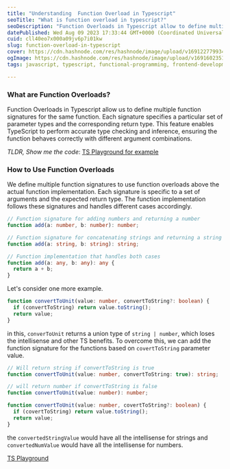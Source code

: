 ```yaml
---
title: "Understanding  Function Overload in Typescript"
seoTitle: "What is function overload in typescript?"
seoDescription: "Function Overloads in Typescript allow to define multiple function signatures for the same function. Each signature specifies a particular set of parameters"
datePublished: Wed Aug 09 2023 17:33:44 GMT+0000 (Coordinated Universal Time)
cuid: cll40eo7x000a09jv6p7i01kw
slug: function-overload-in-typescript
cover: https://cdn.hashnode.com/res/hashnode/image/upload/v1691227799345/8a2ba547-9686-4817-8ad0-a28ec683cb87.png
ogImage: https://cdn.hashnode.com/res/hashnode/image/upload/v1691602351304/b90a9185-61b0-46b2-bb86-6e3f5edff724.png
tags: javascript, typescript, functional-programming, frontend-development

---
```


### **What are Function Overloads?**

Function Overloads in Typescript allow us to define multiple function signatures for the same function. Each signature specifies a particular set of parameter types and the corresponding return type. This feature enables TypeScript to perform accurate type checking and inference, ensuring the function behaves correctly with different argument combinations.

*TLDR, Show me the code*: [TS Playground for example](https://www.typescriptlang.org/play?ssl=22&ssc=1&pln=12&pc=1#code/PTAEDEFcDsGMBcCWB7aoDOiDm0CG9IAnAU1ADNlDRcATGxaLUaSAWwCNjD1robQSBQtAZNczNp0IAoMjAQo0tGgApcALgkcuAGlDtNLbYQCUhyVwDc06SAjykqDNjxDSFKrFSx8xV6Ix4QlEeXD4BYiERRmpA4MZZB0VqOjVNdCDRPQM40TNcxmtbMCg4RzREVgAHABtiVj94fGT4AAt8UHa+Op52ZDbQH3RidESy5OU03gBPbM0w6fyF0ABvaVAIqNiAan1rAF8bOwB1RBqazaI0DPimRDJB1AA3LngAFWQAZUyYxB4gyDEMYKJxeaAvQjvZAAVRE8BUT1wNUB5mMejBEKh31umgBxHyN1ERTsAHczhdBFctFJQPdHuDXh9sQE-uQkcNgeV6ZiPrDEPDEcjiKipPkjFIinJxqDnoyYXCEUiUdTdI8eV8flgAPyaPrIOphEyrda0h4qLzq5mMI2U4SgQWAgB08A1txUJmsG1taAdxAONjBGW5r2INCtWAAakrSABeYOQ3kKgCMAAY9HiPcUNtmAHpagOoIMYkM0ABybCjQtAceLCfl-JUqczdmzoDzNmkQA)

### **How to Use Function Overloads**

We define multiple function signatures to use function overloads above the actual function implementation. Each signature is specific to a set of arguments and the expected return type. The function implementation follows these signatures and handles different cases accordingly.

```typescript
// Function signature for adding numbers and returning a number
function add(a: number, b: number): number;

// Function signature for concatenating strings and returning a string
function add(a: string, b: string): string;

// Function implementation that handles both cases
function add(a: any, b: any): any {
  return a + b;
}
```

Let's consider one more example.

```typescript
function convertToUnit(value: number, convertToString?: boolean) {
  if (convertToString) return value.toString();
  return value;
}
```

in this, `converToUnit` returns a union type of `string | number`, which loses the intellisense and other TS benefits. To overcome this, we can add the function signature for the functions based on `covertToString` parameter value.

```typescript
// Will return string if convertToString is true
function convertToUnit(value: number, convertToString: true): string;

// will return number if convertToString is false
function convertToUnit(value: number): number;

function convertToUnit(value: number, covertToString?: boolean) {
  if (covertToString) return value.toString();
  return value;
}
```

the `convertedStringValue` would have all the intellisense for strings and `convertedNumValue` would have all the intellisense for numbers.

[TS Playground](https://www.typescriptlang.org/play?#code/PTAEDEFcDsGMBcCWB7aoDOiDm0CG9IAnAU1ADNlDRcATGxaLUaSAWwCNjD1robQSBQtAZNczNp0IAoMjAQo0tGgApcALgkcuAGlDtNLbYQCUhyVwDc06SAjykqDNjxDSFKrFSx8xV6Ix4QlEeXD4BYiERRmpA4MZZB0VqOjVNdCDRPQM40TNcxmtbMCg4RzREVgAHABtiVj94fGT4AAt8UHa+Op52ZDbQH3RidESy5OU03gBPbM0w6fyF0ABvaVAIqNiAan1rAF8bOwB1RBqazaI0DPimRDJB1AA3LngAFWQAZUyYxB4gyDEMYKJxeaAvQjvZAAVRE8BUT1wNUB5mMejBEKh31umgBxHyN1ERTsAHczhdBFctFJQPdHuDXh9sQE-uQkcNgeV6ZiPrDEPDEcjiKipPkjFIinJxqDnoyYXCEUiUdTdI8eV8flgAPyaPrIOphEyrda0h4qLzq5mMI2U4SgQWAgB08A1txUJmsG1taAdxAONjBGW5r2INCtWAAakrSABeYOQ3kKgCMAAY9HiPcUNtmAHpagOoIMYkM0ABybCjQtAceLCfl-JUqczdmzoDzNmkQA)